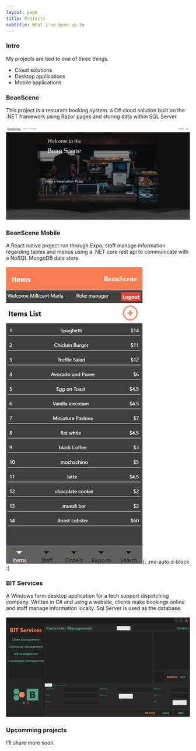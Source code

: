 ```yaml
---
layout: page
title: Projects
subtitle: What i've been up to
---
```


### Intro 
My projects are tied to one of three things. 
- Cloud solutions
- Desktop applications
- Mobile applications

### BeanScene
This project is a resturant booking system. a C# cloud solution built on the .NET framework using Razor pages and storing data within SQL Server.
<br><br>
![Capture4](/assets/img/Capture4.PNG)

### BeanScene Mobile
A React native project run through Expo, staff manage information regarding tables and menus using a .NET core rest api to communicate with a NoSQL MongoDB data store.
<br><br>
![browser](/assets/img/browser.PNG){: .mx-auto.d-block :}

### BIT Services
A Windows form desktop application for a tech support dispatching company. Written in C# and using a website, clients make bookings online and staff manage information locally. Sql Server is used as the database.
<br><br>
![bit](/assets/img/bit.PNG)

### Upcomming projects
I'll share more soon.
